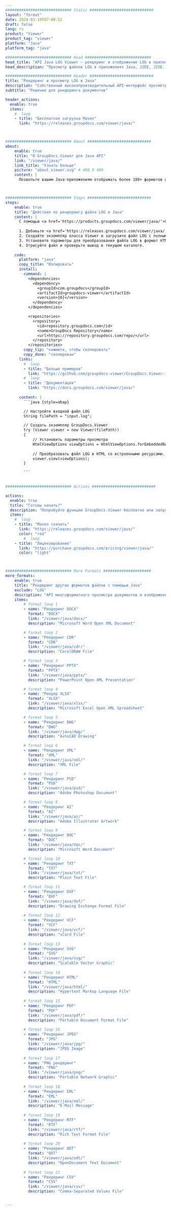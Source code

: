 ```yaml
---
############################# Static ############################
layout: "format"
date: 2024-03-19T07:00:52
draft: false
lang: ru
product: "Viewer"
product_tag: "viewer"
platform: "Java"
platform_tag: "java"

############################# Head #############################
head_title: "API Java LOG Viewer – рендеринг и отображение LOG в приложениях Java"
head_description: "Просмотр файлов LOG в приложениях Java, J2EE, J2SE. Поддерживает просмотр более 180 форматов документов и изображений в режиме HTML, PDF или изображений, а также расширенные функции для управления параметрами просмотра документов."

############################# Header ############################
title: "Рендеринг и просмотр LOG в Java" 
description: "Собственный высокопроизводительный API-интерфейс просмотра файлов LOG для приложений на базе Java, J2EE и J2SE, поддерживающий широкий спектр дополнительных функций для настройки внешнего вида формата выходного документа." 
subtitle: "Решение для рендеринга документов" 

header_actions:
  enable: true
  items:
    #  loop
    - title: "Бесплатная загрузка Maven"
      link: "https://releases.groupdocs.com/viewer/java/"



############################# About ############################
about:
    enable: true
    title: "О GroupDocs.Viewer для Java API"
    link: "/viewer/java/"
    link_title: "Узнать больше"
    picture: "about_viewer.svg" # 480 X 400
    content: |
      Позвольте вашим Java-приложениям отображать более 180+ форматов файлов в режимах HTML, PDF или изображений с помощью API GroupDocs.Viewer для Java без установки какого-либо дополнительного программного обеспечения; такие как Microsoft Office, Apache Open Office, Adobe Acrobat Reader и т. д. Разработчики могут легко просматривать все популярные изображения и типы документов, включая Microsoft Office, OpenDocument, HTML, PDF, Archive, Diagrams, Photoshop, AutoCAD и форматы языков программирования внутри приложений Java с помощью быстрый и качественный рендеринг.



############################# Steps ############################
steps:
    enable: true
    title: "Действия по рендерингу файла LOG в Java" 
    content: |
      С помощью <a href='https://products.groupdocs.com/viewer/java/'>GroupDocs.Viewer</a> вы можете преобразовать LOG в HTML, JPEG, PNG или PDF за несколько шагов.
      
      1. Добавьте <a href='https://releases.groupdocs.com/viewer/java/'>GroupDocs.Viewer для Java</a> в качестве зависимости к вашему проекту. 
      2. Создайте экземпляр класса Viewer и загрузите файл LOG с полным путем.  
      3. Установите параметры для преобразования файла LOG в формат HTML, PNG, JPEG или PDF. 
      4. Отрисуйте файл и проверьте вывод в текущем каталоге. 
   
    code:
      platform: "java"
      copy_title: "Копировать"
      install:
        command: |
          <dependencies>
            <dependency>
              <groupId>com.groupdocs</groupId>
              <artifactId>groupdocs-viewer</artifactId>
              <version>{0}</version>
            </dependency>
          </dependencies>

          <repositories>
            <repository>
              <id>repository.groupdocs.com</id>
              <name>GroupDocs Repository</name>
              <url>https://repository.groupdocs.com/repo/</url>
            </repository>
          </repositories>
        copy_tip: "нажмите, чтобы скопировать"
        copy_done: "скопирован"
      links:
        #  loop
        - title: "Больше примеров"
          link: "https://github.com/groupdocs-viewer/GroupDocs.Viewer-for-Java"
        #  loop
        - title: "Документация"
          link: "https://docs.groupdocs.com/viewer/java/"
          
      content: |
        ```java {style=abap}

        // Настройте входной файл LOG
        String filePath = "input.log";

        // Создать экземпляр GroupDocs.Viewer
        try (Viewer viewer = new Viewer(filePath))
        {
            // Установить параметры просмотра
            HtmlViewOptions viewOptions = HtmlViewOptions.forEmbeddedResources();
                
            // Преобразовать файл LOG в HTML со встроенными ресурсами.
            viewer.view(viewOptions);
        }

        ```
            

############################# Actions ############################

actions:
  enable: true
  title: "Готовы начать?"
  description: "Попробуйте функции GroupDocs.Viewer бесплатно или запросите лицензию."
  items:
    #  loop
    - title: "Maven скачать"
      link: "https://releases.groupdocs.com/viewer/java/"
      color: "red"
        #  loop
    - title: "Лицензирование"
      link: "https://purchase.groupdocs.com/pricing/viewer/java/"
      color: "light"



############################# More Formats #####################
more_formats:
    enable: true
    title: "Рендеринг других форматов файлов с помощью Java"
    exclude: "LOG"
    description: "API многоформатного просмотра документов и изображений для Java. Просмотрите некоторые популярные форматы файлов ниже без использования внешних программ просмотра."
    items: 
        # format loop 1
        - name: "Рендеринг DOCX"
          format: "DOCX"
          link: "/viewer/java/docx/"
          description: "Microsoft Word Open XML Document" 

        # format loop 2
        - name: "Рендеринг CDR" 
          format: "CDR"
          link: "/viewer/java/cdr/"
          description: "CorelDRAW File" 

        # format loop 3
        - name: "Рендеринг PPTX"
          format: "PPTX"
          link: "/viewer/java/pptx/"
          description: "PowerPoint Open XML Presentation" 

        # format loop 4
        - name: "Рендер XLSX"
          format: "XLSX"
          link: "/viewer/java/xlsx/"
          description: "Microsoft Excel Open XML Spreadsheet" 

        # format loop 5
        - name: "Рендеринг DWG"
          format: "DWG"
          link: "/viewer/java/dwg/"
          description: "AutoCAD Drawing"

        # format loop 6
        - name: "Рендеринг XML"
          format: "XML"
          link: "/viewer/java/xml/"
          description: "XML File"

        # format loop 7
        - name: "Рендеринг PSD"
          format: "PSD"
          link: "/viewer/java/psd/"
          description: "Adobe Photoshop Document"

        # format loop 8
        - name: "Рендеринг AI"
          format: "AI"
          link: "/viewer/java/ai/"
          description: "Adobe Illustrator Artwork"

        # format loop 9
        - name: "Рендеринг DOC"
          format: "DOC"
          link: "/viewer/java/doc/"
          description: "Microsoft Word Document" 

        # format loop 10
        - name: "Рендеринг TXT" 
          format: "TXT"
          link: "/viewer/java/txt/"
          description: "Plain Text File" 

        # format loop 11
        - name: "Рендеринг DXF" 
          format: "DXF"
          link: "/viewer/java/dxf/"
          description: "Drawing Exchange Format File"  
          
        # format loop 12
        - name: "Рендеринг VCF"
          format: "VCF"
          link: "/viewer/java/vcf/"
          description: "vCard File"  
              
        # format loop 13
        - name: "Рендеринг SVG"
          format: "SVG"
          link: "/viewer/java/svg/"
          description: "Scalable Vector Graphic" 
          
        # format loop 14
        - name: "Рендеринг HTML"
          format: "HTML"
          link: "/viewer/java/html/"
          description: "Hypertext Markup Language File" 
          
        # format loop 15
        - name: "Рендеринг PDF"
          format: "PDF"
          link: "/viewer/java/pdf/"
          description: "Portable Document Format File"
          
        # format loop 16
        - name: "Рендеринг JPEG"
          format: "JPG"
          link: "/viewer/java/jpg/"
          description: "JPEG Image"
          
        # format loop 17
        - name: "PNG рендеринг"
          format: "PNG"
          link: "/viewer/java/png/"
          description: "Portable Network Graphic" 
          
        # format loop 18
        - name: "Рендеринг EML"
          format: "EML"
          link: "/viewer/java/eml/"
          description: "E-Mail Message" 
          
        # format loop 19
        - name: "Рендеринг RTF"
          format: "RTF"
          link: "/viewer/java/rtf/"
          description: "Rich Text Format File" 
          
        # format loop 20
        - name: "Рендеринг ODT"
          format: "ODT"
          link: "/viewer/java/odt/"
          description: "OpenDocument Text Document" 
          
        # format loop 21
        - name: "Рендеринг CSV"
          format: "CSV"
          link: "/viewer/java/csv/"
          description: "Comma-Separated Values File" 


---
```

